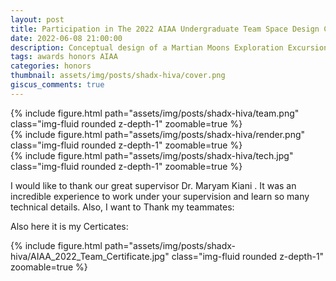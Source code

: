 ```yaml
---
layout: post
title: Participation in The 2022 AIAA Undergraduate Team Space Design Competition
date: 2022-06-08 21:00:00
description: Conceptual design of a Martian Moons Exploration Excursion Vehicle and its mission in order to collect samples from lunar surfaces of Martian Moons to satisfy defined scientific objectives and submit the RFP requirements
tags: awards honors AIAA
categories: honors
thumbnail: assets/img/posts/shadx-hiva/cover.png
giscus_comments: true
---
```

<div class="row mt-3">
    <div class="col-sm mt-3 mt-md-0">
        {% include figure.html path="assets/img/posts/shadx-hiva/team.png" class="img-fluid rounded z-depth-1" zoomable=true %}
    </div>
    </div>

<div class="row mt-3">
    <div class="col-sm mt-3 mt-md-0">
        {% include figure.html path="assets/img/posts/shadx-hiva/render.png" class="img-fluid rounded z-depth-1" zoomable=true %}
    </div>
    <div class="col-sm mt-3 mt-md-0">
        {% include figure.html path="assets/img/posts/shadx-hiva/tech.jpg" class="img-fluid rounded z-depth-1" zoomable=true %}
    </div>
</div>

I would like to thank our great supervisor Dr. Maryam Kiani . It was an incredible experience to work under your supervision and learn so many technical details. Also, I want to Thank my teammates:


Also here it is my Certicates:


<div class="row mt-3">
    <div class="col-sm mt-3 mt-md-0">
        {% include figure.html path="assets/img/posts/shadx-hiva/AIAA_2022_Team_Certificate.jpg" class="img-fluid rounded z-depth-1" zoomable=true %}
    </div>
    
</div>


